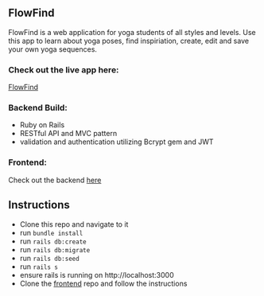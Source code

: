 
## FlowFind

FlowFind is a web application for yoga students of all styles and levels. Use this app to learn about yoga poses, find inspiriation, create, edit and save your own yoga sequences.

### Check out the live app here:
[FlowFind](https://flowfind.netlify.app/)

### Backend Build:
- Ruby on Rails
- RESTful API and MVC pattern
- validation and authentication utilizing Bcrypt gem and JWT

### Frontend:
Check out the backend [here](https://github.com/marykang09/project-frontend)



## Instructions
- Clone this repo and navigate to it
- run `bundle install`
- run `rails db:create`
- run `rails db:migrate`
- run `rails db:seed`
- run `rails s`
- ensure rails is running on http://localhost:3000
- Clone the [frontend](https://github.com/marykang09/project-frontend) repo and follow the instructions